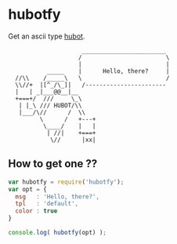 # hubotfy

Get an ascii type [hubot](https://github.com/github/hubot).

```
                     ________________________
                    /                        \
                    |                        |
           _____    |      Hello, there?     |
  //\\    /_____\   \                        /
  \\//+  |[^_/\_]|   /-----------------------
  |   | _|___@@__|__
  +===+/  ///     \_\
   | |_\ /// HUBOT/\\
   |___/\//      /  \\
         \      /   +---+
          \____/    |   |
           | //|    +===+
            \//      |xx|

```

## How to get one ??

```javascript
var hubotfy = require('hubotfy');
var opt = {
  msg   : 'Hello, there?',
  tpl   : 'default',
  color : true
}

console.log( hubotfy(opt) );
```
